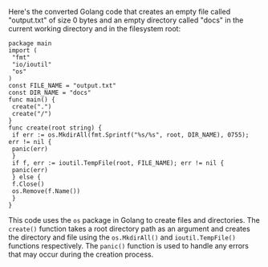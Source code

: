 Here's the converted Golang code that creates an empty file called "output.txt" of size 0 bytes and an empty directory called "docs" in the current working directory and in the filesystem root:
```
package main
import (
 "fmt"
 "io/ioutil"
 "os"
)
const FILE_NAME = "output.txt"
const DIR_NAME = "docs"
func main() {
 create(".")
 create("/")
}
func create(root string) {
 if err := os.MkdirAll(fmt.Sprintf("%s/%s", root, DIR_NAME), 0755); err != nil {
 panic(err)
 }
 if f, err := ioutil.TempFile(root, FILE_NAME); err != nil {
 panic(err)
 } else {
 f.Close()
 os.Remove(f.Name())
 }
}
``` 
This code uses the `os` package in Golang to create files and directories. The `create()` function takes a root directory path as an argument and creates the directory and file using the `os.MkdirAll()` and `ioutil.TempFile()` functions respectively. The `panic()` function is used to handle any errors that may occur during the creation process.

